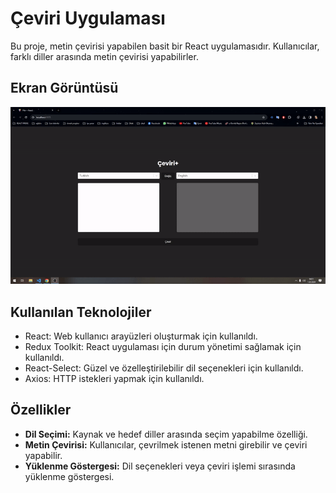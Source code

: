 # Çeviri Uygulaması

Bu proje, metin çevirisi yapabilen basit bir React uygulamasıdır. Kullanıcılar, farklı diller arasında metin çevirisi yapabilirler.

## Ekran Görüntüsü

![Ekran Görüntüsü](ekranGifi.gif)

## Kullanılan Teknolojiler

- React: Web kullanıcı arayüzleri oluşturmak için kullanıldı.
- Redux Toolkit: React uygulaması için durum yönetimi sağlamak için kullanıldı.
- React-Select: Güzel ve özelleştirilebilir dil seçenekleri için kullanıldı.
- Axios: HTTP istekleri yapmak için kullanıldı.

## Özellikler

- **Dil Seçimi:** Kaynak ve hedef diller arasında seçim yapabilme özelliği.
- **Metin Çevirisi:** Kullanıcılar, çevrilmek istenen metni girebilir ve çeviri yapabilir.
- **Yüklenme Göstergesi:** Dil seçenekleri veya çeviri işlemi sırasında yüklenme göstergesi.



